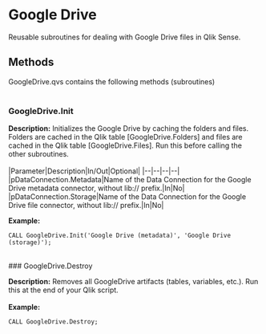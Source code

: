 # Google Drive
Reusable subroutines for dealing with Google Drive files in Qlik Sense.

## Methods
GoogleDrive.qvs contains the following methods (subroutines)  
<br />
### GoogleDrive.Init

**Description:** Initializes the Google Drive by caching the folders and files. Folders are cached in the Qlik table \[GoogleDrive.Folders\] and files are cached in the Qlik table \[GoogleDrive.Files\]. Run this before calling the other subroutines.  
<br />
|Parameter|Description|In/Out|Optional|
|--|--|--|--|
|pDataConnection.Metadata|Name of the Data Connection for the Google Drive metadata connector, without lib:// prefix.|In|No|
|pDataConnection.Storage|Name of the Data Connection for the Google Drive file connector, without lib:// prefix.|In|No|  

**Example:**

    CALL GoogleDrive.Init('Google Drive (metadata)', 'Google Drive (storage)');
<br />
### GoogleDrive.Destroy

**Description:** Removes all GoogleDrive artifacts (tables, variables, etc.). Run this at the end of your Qlik script.  
<br />
**Example:**

    CALL GoogleDrive.Destroy;
<br />
